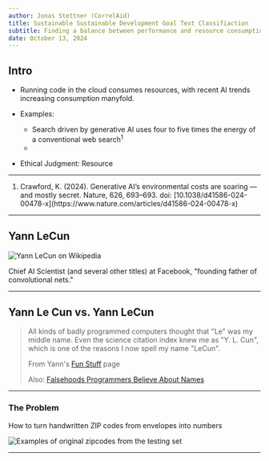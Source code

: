 ```yaml
---
author: Jonas Stettner (CorrelAid)
title: Sustainable Sustainable Development Goal Text Classifiaction
subtitle: Finding a balance between performance and resource consumption of 
date: October 13, 2024
---
```


## Intro
- Running code in the cloud consumes resources, with recent AI trends increasing consumption manyfold.

- Examples: 
    - Search driven by generative AI uses four to five times the energy of a conventional web search<sup>1</sup>
    - 

- Ethical Judgment: Resource

 <hr/>
 <ol>
  <li class="smaller">Crawford, K. (2024). Generative AI’s environmental costs are soaring — and mostly secret. Nature, 626, 693–693. doi: [10.1038/d41586-024-00478-x](https://www.nature.com/articles/d41586-024-00478-x)</li>
  </ol>
 
---

## Yann LeCun

![Yann LeCun on Wikipedia](images/lecun.png)

Chief AI Scientist (and several other titles) at Facebook, "founding father of convolutional nets."

---

## Yann Le Cun vs. Yann LeCun

> All kinds of badly programmed computers thought that "Le" was my middle name. Even the science citation index knew me as "Y. L. Cun", which is one of the reasons I now spell my name "LeCun".
>
> From Yann's [Fun Stuff](http://yann.lecun.com/ex/fun/) page
>
> Also: [Falsehoods Programmers Believe About Names](https://www.kalzumeus.com/2010/06/17/falsehoods-programmers-believe-about-names/)

---

### The Problem

How to turn handwritten ZIP codes from envelopes into numbers

![Examples of original zipcodes from the testing set](images/original.png)

---